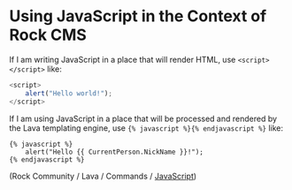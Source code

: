 # Using JavaScript in the Context of Rock CMS

If I am writing JavaScript in a place that will render HTML, use `<script></script>` like:
``` javascript
<script>
    alert("Hello world!");
</script>
```

If I am using JavaScript in a place that will be processed and rendered by the Lava templating engine, use `{% javascript %}{% endjavascript %}` like:
```lava
{% javascript %}
    alert("Hello {{ CurrentPerson.NickName }}!");
{% endjavascript %}
```
(Rock Community / Lava / Commands / [JavaScript](https://community.rockrms.com/lava/commands/javascript-commands))